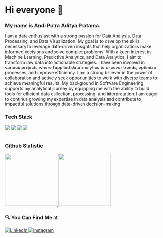# Hi everyone 👋 
### My name is **Andi Putra Aditya Pratama**.
I am a data enthusiast with a strong passion for Data Analysis, Data Processing, and Data Visualization. My goal is to develop the skills necessary to leverage data-driven insights that help organizations make informed decisions and solve complex problems. With a keen interest in Machine Learning, Predictive Analytics, and Data Analytics, I aim to transform raw data into actionable strategies. I have been involved in various projects where I applied data analytics to uncover trends, optimize processes, and improve efficiency. I am a strong believer in the power of collaboration and actively seek opportunities to work with diverse teams to achieve meaningful results. My background in Software Engineering supports my analytical journey by equipping me with the ability to build tools for efficient data collection, processing, and interpretation. I am eager to continue growing my expertise in data analysis and contribute to impactful solutions through data-driven decision-making

### Tech Stack
  <img align="left" src="https://img.shields.io/badge/python-%233776AB.svg?logo=python&logoColor=white"/>
  <img align="left" src="https://img.shields.io/badge/Google%20Colab-F9AB00.svg?logo=google-colab&logoColor=white"/>
  <img align="left" src="https://img.shields.io/badge/VS%20Code-007ACC.svg?logo=visual-studio-code&logoColor=white"/>
  <img align="left" src="https://img.shields.io/badge/TensorFlow-FF6F00.svg?logo=tensorflow&logoColor=white"/>
  <br><br>


### Github Statistic
<p align="left">
<a href="https://github.com/andiaditya162">
<img height="170em" src="https://github-readme-stats-eight-theta.vercel.app/api/top-langs/?username=andiaditya162&layout=compact&langs_count=8&theme=buefy"/>
<img height="170em" src="https://github-readme-stats-eight-theta.vercel.app/api?username=andiaditya162&show_icons=true&theme=buefy&include_all_commits=true&count_private=true"/>
</a>
</p>

### 🔍 You Can Find Me at 
<p> 
  <a href="https://www.linkedin.com/in/andi-putra-aditya-pratama/" target="_blank">
    <img alt="LinkedIn" src="https://img.shields.io/badge/linkedin-%230077B5.svg?&style=for-the-badge&logo=linkedin&logoColor=white" />
  </a> 
  <a href="https://www.instagram.com/ditya.aditya16/" target="_blank">
    <img alt="Instagram" src="https://img.shields.io/badge/instagram-%23E4405F.svg?&style=for-the-badge&logo=instagram&logoColor=white" />
  </a> 
</p>

